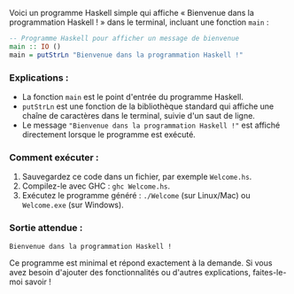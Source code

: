 Voici un programme Haskell simple qui affiche « Bienvenue dans la programmation Haskell ! » dans le terminal, incluant une fonction `main` :

```haskell
-- Programme Haskell pour afficher un message de bienvenue
main :: IO ()
main = putStrLn "Bienvenue dans la programmation Haskell !"
```

### Explications :
- La fonction `main` est le point d'entrée du programme Haskell.
- `putStrLn` est une fonction de la bibliothèque standard qui affiche une chaîne de caractères dans le terminal, suivie d'un saut de ligne.
- Le message `"Bienvenue dans la programmation Haskell !"` est affiché directement lorsque le programme est exécuté.

### Comment exécuter :
1. Sauvegardez ce code dans un fichier, par exemple `Welcome.hs`.
2. Compilez-le avec GHC : `ghc Welcome.hs`.
3. Exécutez le programme généré : `./Welcome` (sur Linux/Mac) ou `Welcome.exe` (sur Windows).

### Sortie attendue :
```
Bienvenue dans la programmation Haskell !
```

Ce programme est minimal et répond exactement à la demande. Si vous avez besoin d'ajouter des fonctionnalités ou d'autres explications, faites-le-moi savoir !
